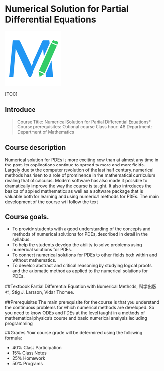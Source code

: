 # Numerical Solution for Partial Differential Equations

![](editormd-logo-180x180.png)


[TOC]

## Introduce
> Course Title:			Numerical Solution for Partial Differential Equations*
> Course prerequisites:	Optional course
> Class hour:			48
> Department:			Department of Mathematics


## Course description
Numerical solution for PDEs is more exciting now than at almost any time in the past. Its applications continue to spread to more and more fields. Largely due to the computer revolution of the last half century, numerical methods has risen to a role of prominence in the mathematical curriculum rivaling that of calculus. Modern software has also made it possible to dramatically improve the way the course is taught.  It also introduces the basics of applied mathematics as well as a software package that is valuable both for learning and using numerical methods for PDEs. The main development of the course will follow the text 
## Course goals.
- To provide students with a good understanding of the concepts and methods of numerical solutions for PDEs, described in detail in the syllabus.
- To help the students develop the ability to solve problems using numerical solutions for PDEs.
- To connect numerical solutions for PDEs to other fields both within and without mathematics.
- To develop abstract and critical reasoning by studying logical proofs and the axiomatic method as applied to the numerical solutions for PDEs.


##Textbook
Partial Differential Equation with Numerical Methods, 科学出版社, Stig J. Larsson, Vidar Thomee. 

##Prerequisites
The main prerequisite for the course is that you understand the continuous problems for which numerical methods are developed. So you need to know ODEs and PDEs at the level taught in a methods of mathematical physics’s course and basic numerical analysis including programming.

##Grades
Your course grade will be determined using the following formula:
- 40% Class Participation
- 15% Class Notes
- 25% Homework 
- 50% Programs